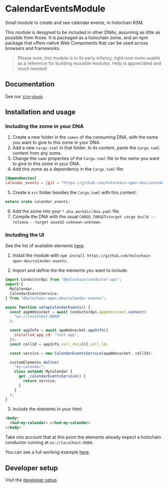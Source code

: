 # CalendarEventsModule

Small module to create and see calendar events, in holochain RSM.

This module is designed to be included in other DNAs, assuming as little as possible from those. It is packaged as a holochain zome, and an npm package that offers native Web Components that can be used across browsers and frameworks.

> Please note, this module is in its early infancy, right now more usable as a reference for building reusable modules. Help is appreciated and much needed!

## Documentation

See our [`storybook`](https://holochain-open-dev.github.io/calendar-events).

## Installation and usage

### Including the zome in your DNA

1. Create a new folder in the `zomes` of the consuming DNA, with the name you want to give to this zome in your DNA.
2. Add a new `Cargo.toml` in that folder. In its content, paste the `Cargo.toml` content from any zome.
3. Change the `name` properties of the `Cargo.toml` file to the name you want to give to this zome in your DNA.
4. Add this zome as a dependency in the `Cargo.toml` file:

```toml
[dependencies]
calendar_events = {git = "https://github.com/holochain-open-dev/calendar-events-module", package = "calendar_events"}
```

5. Create a `src` folder besides the `Cargo.toml` with this content:

```rust
extern crate calendar_events;
```

6. Add the zome into your `*.dna.workdir/dna.yaml` file.
7. Compile the DNA with the usual `CARGO_TARGET=target cargo build --release --target wasm32-unknown-unknown`.

### Including the UI

See the list of available elements [here](https://holochain-open-dev.github.io/calendar-events).

1. Install the module with `npm install https://github.com/holochain-open-dev/calendar-events`.

2. Import and define the the elements you want to include:

```js
import ConductorApi from "@holochain/conductor-api";
import {
  MyCalendar,
  CalendarEventsService,
} from "@holochain-open-dev/calendar-events";

async function setupCalendarEvents() {
  const appWebsocket = await ConductorApi.AppWebsocket.connect(
    "ws://localhost:8888"
  );

  const appInfo = await appWebsocket.appInfo({
    installed_app_id: "test-app",
  });
  const cellId = appInfo.cell_data[0].cell_id;

  const service = new CalendarEventsService(appWebsocket, cellId);

  customElements.define(
    "my-calendar",
    class extends MyCalendar {
      get _calendarEventsService() {
        return service;
      }
    }
  );
}
```

3. Include the elements in your html:

```html
<body>
  <hod-my-calendar> </hod-my-calendar>
</body>
```

Take into account that at this point the elements already expect a holochain conductor running at `ws://localhost:8888`.

You can see a full working example [here](/ui/demo/index.html).

## Developer setup

Visit the [developer setup](/dev-setup.md).

